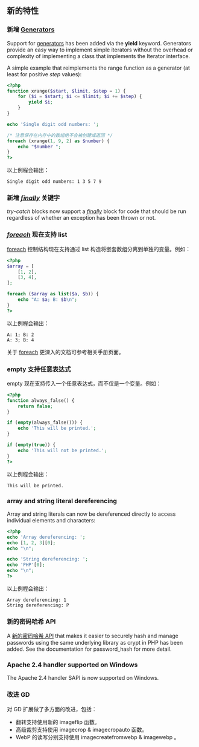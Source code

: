 新的特性
--------

### 新增 <a href="/language/generators.html" class="link">Generators</a>

Support for
<a href="/language/generators.html" class="link">generators</a> has been
added via the **yield** keyword. Generators provide an easy way to
implement simple iterators without the overhead or complexity of
implementing a class that implements the <span
class="classname">Iterator</span> interface.

A simple example that reimplements the <span
class="function">range</span> function as a generator (at least for
positive *step* values):

``` php
<?php
function xrange($start, $limit, $step = 1) {
    for ($i = $start; $i <= $limit; $i += $step) {
        yield $i;
    }
}

echo 'Single digit odd numbers: ';

/* 注意保存在内存中的数组绝不会被创建或返回 */ 
foreach (xrange(1, 9, 2) as $number) {
    echo "$number ";
}
?>
```

以上例程会输出：

    Single digit odd numbers: 1 3 5 7 9 

### 新增 <a href="/language/exceptions.html" class="link"><em>finally</em></a> 关键字

*try*-*catch* blocks now support a
<a href="/language/exceptions.html" class="link"><em>finally</em></a>
block for code that should be run regardless of whether an exception has
been thrown or not.

### <a href="/control-structures/foreach.html" class="link"><em>foreach</em></a> 现在支持 <span class="function">list</span>

<a href="/control-structures/foreach.html" class="link">foreach</a>
控制结构现在支持通过 <span class="function">list</span>
构造将嵌套数组分离到单独的变量。例如：

``` php
<?php
$array = [
    [1, 2],
    [3, 4],
];

foreach ($array as list($a, $b)) {
    echo "A: $a; B: $b\n";
}
?>
```

以上例程会输出：

    A: 1; B: 2
    A: 3; B: 4

关于
<a href="/control-structures/foreach.html#control-structures.foreach.list" class="link">foreach</a>
更深入的文档可参考相关手册页面。

### <span class="function">empty</span> 支持任意表达式

<span class="function">empty</span>
现在支持传入一个任意表达式，而不仅是一个变量。例如：

``` php
<?php
function always_false() {
    return false;
}

if (empty(always_false())) {
    echo 'This will be printed.';
}

if (empty(true)) {
    echo 'This will not be printed.';
}
?>
```

以上例程会输出：

    This will be printed.

### <span class="type">array</span> and <span class="type">string</span> literal dereferencing

<span class="type">Array</span> and <span class="type">string</span>
literals can now be dereferenced directly to access individual elements
and characters:

``` php
<?php
echo 'Array dereferencing: ';
echo [1, 2, 3][0];
echo "\n";

echo 'String dereferencing: ';
echo 'PHP'[0];
echo "\n";
?>
```

以上例程会输出：

    Array dereferencing: 1
    String dereferencing: P

### 新的密码哈希 API

A <a href="/book/password.html" class="link">新的密码哈希 API</a> that
makes it easier to securely hash and manage passwords using the same
underlying library as <span class="function">crypt</span> in PHP has
been added. See the documentation for <span
class="function">password\_hash</span> for more detail.

### Apache 2.4 handler supported on Windows

The Apache 2.4 handler SAPI is now supported on Windows.

### 改进 GD

对 GD 扩展做了多方面的改进，包括：

-   <span class="simpara"> 翻转支持使用新的 <span
    class="function">imageflip</span> 函数。 </span>
-   <span class="simpara"> 高级裁剪支持使用 <span
    class="function">imagecrop</span> & <span
    class="function">imagecropauto</span> 函数。 </span>
-   <span class="simpara"> WebP 的读写分别支持使用 <span
    class="function">imagecreatefromwebp</span> & <span
    class="function">imagewebp</span> 。 </span>

